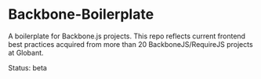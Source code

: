 Backbone-Boilerplate
====================

A boilerplate for Backbone.js projects. This repo reflects current frontend best practices acquired from more than 20 BackboneJS/RequireJS projects at Globant.

Status: beta
